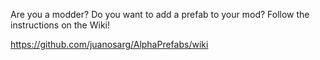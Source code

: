 Are you a modder? Do you want to add a prefab to your mod? Follow the instructions on the Wiki!

https://github.com/juanosarg/AlphaPrefabs/wiki
